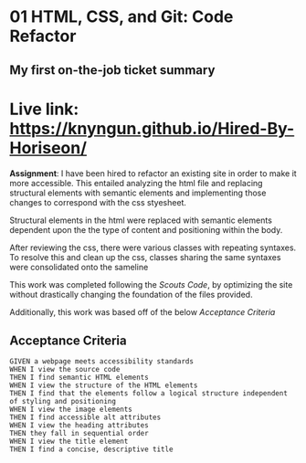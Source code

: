 # 01 HTML, CSS, and Git: Code Refactor

## My first on-the-job ticket summary

# Live link: https://knyngun.github.io/Hired-By-Horiseon/

**Assignment**: I have been hired to refactor an existing site in order to make it more accessible. This entailed analyzing the html file and replacing structural elements with semantic elements and implementing those changes to correspond with the css styesheet.

Structural elements in the html were replaced with semantic elements dependent upon the the type of content and positioning within the body.

After reviewing the css, there were various classes with repeating syntaxes. To resolve this and clean up the css, classes sharing the same syntaxes were consolidated onto the sameline

This work was completed following the *Scouts Code*, by optimizing the site without drastically changing the foundation of the files provided.

Additionally, this work was based off of the below *Acceptance Criteria*

## Acceptance Criteria

```
GIVEN a webpage meets accessibility standards
WHEN I view the source code
THEN I find semantic HTML elements
WHEN I view the structure of the HTML elements
THEN I find that the elements follow a logical structure independent of styling and positioning
WHEN I view the image elements
THEN I find accessible alt attributes
WHEN I view the heading attributes
THEN they fall in sequential order
WHEN I view the title element
THEN I find a concise, descriptive title
